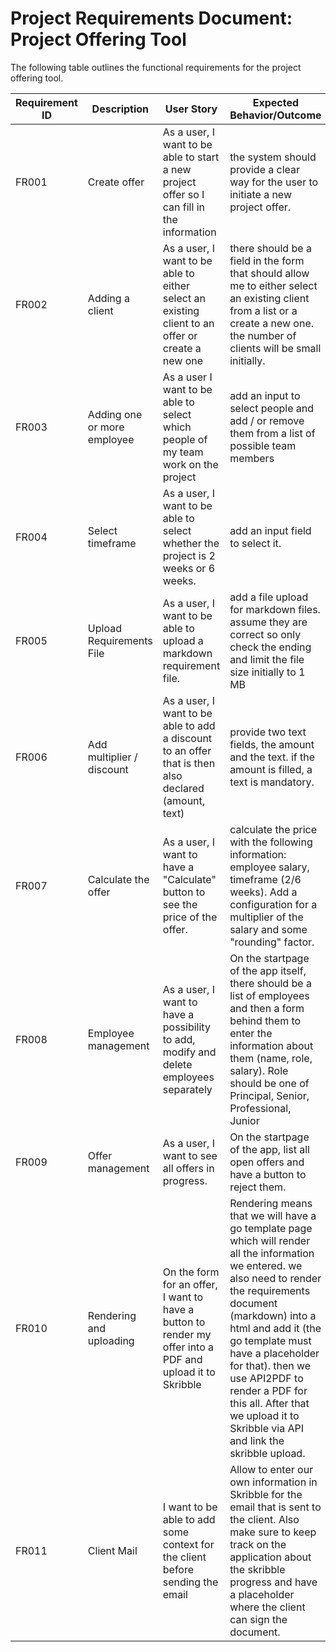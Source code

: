 # Project Requirements Document: Project Offering Tool

The following table outlines the functional requirements for the project offering tool.

| Requirement ID     | Description                | User Story                                                                                    | Expected Behavior/Outcome                                                                                                   |
|--------------------|----------------------------|-----------------------------------------------------------------------------------------------|-----------------------------------------------------------------------------------------------------------------------------|
| FR001              | Create offer               | As a user, I want to be able to start a new project offer so I can fill in the information    | the system should provide a clear way for the user to initiate a new project offer.                                         |
| FR002              | Adding a client            | As a user, I want to be able to either select an existing client to an offer or create a new one | there should be a field in the form that should allow me to either select an existing client from a list or a create a new one. the number of clients will be small initially. |
| FR003              | Adding one or more employee| As a user I want to be able to select which people of my team work on the project             | add an input to select people and add / or remove them from a list of possible team members                                 |
| FR004              | Select timeframe           | As a user, I want to be able to select whether the project is 2 weeks or 6 weeks.             | add an input field to select it.                                                                                            |
| FR005              | Upload Requirements File   | As a user, I want to be able to upload a markdown requirement file.                           | add a file upload for markdown files. assume they are correct so only check the ending and limit the file size initially to 1 MB |
| FR006              | Add multiplier / discount  | As a user, I want to be able to add a discount to an offer that is then also declared (amount, text) | provide two text fields, the amount and the text. if the amount is filled, a text is mandatory.| 
| FR007              | Calculate the offer        | As a user, I want to have a "Calculate" button to see the price of the offer.                 | calculate the price with the following information: employee salary, timeframe (2/6 weeks). Add a configuration for a multiplier of the salary and some "rounding" factor. |
| FR008              | Employee management        | As a user, I want to have a possibility to add, modify and delete employees separately        | On the startpage of the app itself, there should be a list of employees and then a form behind them to enter the information about them (name, role, salary). Role should be one of Principal, Senior, Professional, Junior |
| FR009              | Offer management           | As a user, I want to see all offers in progress.                                              | On the startpage of the app, list all open offers and have a button to reject them.                                         |
| FR010              | Rendering and uploading    | On the form for an offer, I want to have a button to render my offer into a PDF and upload it to Skribble | Rendering means that we will have a go template page which will render all the information we entered. we also need to render the requirements document (markdown) into a html and add it (the go template must have a placeholder for that). then we use API2PDF to render a PDF for this all. After that we upload it to Skribble via API and link the skribble upload. |
| FR011              | Client Mail                | I want to be able to add some context for the client before sending the email                 | Allow to enter our own information in Skribble for the email that is sent to the client. Also make sure to keep track on the application about the skribble progress and have a placeholder where the client can sign the document. |
